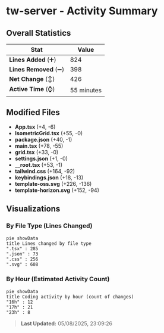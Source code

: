 # tw-server - Activity Summary 

## Overall Statistics

| Stat                   | Value                                                             |
| ---------------------- | ----------------------------------------------------------------- |
| **Lines Added** (➕)   | 824                                          |
| **Lines Removed** (➖) | 398                                        |
| **Net Change** (↕)    | 426                |
| **Active Time** (⌚)   | 55 minutes |


## Modified Files
- **App.tsx** (+4, -6)
- **IsometricGrid.tsx** (+55, -0)
- **package.json** (+40, -1)
- **main.tsx** (+78, -55)
- **grid.tsx** (+33, -0)
- **settings.json** (+1, -0)
- **__root.tsx** (+53, -1)
- **tailwind.css** (+164, -92)
- **keybindings.json** (+18, -13)
- **template-oss.svg** (+226, -136)
- **template-horizon.svg** (+152, -94)

## Visualizations

### By File Type (Lines Changed)

```mermaid
pie showData
title Lines changed by file type
".tsx" : 285
".json" : 73
".css" : 256
".svg" : 608
```

### By Hour (Estimated Activity Count)

```mermaid
pie showData
title Coding activity by hour (count of changes)
"16h" : 12
"17h" : 21
"23h" : 8
```


> **Last Updated:** 05/08/2025, 23:09:26